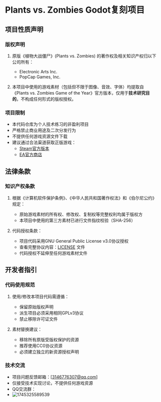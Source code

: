 # Plants vs. Zombies Godot复刻项目

## 项目性质声明

### 版权声明
1. 原版《植物大战僵尸》(Plants vs. Zombies) 的著作权及相关知识产权归以下公司所有：
   - Electronic Arts Inc.
   - PopCap Games, Inc.

2. 本项目中使用的游戏素材（包括但不限于图像、音效、字体）均提取自《Plants vs. Zombies Game of the Year》官方版本，仅用于**技术研究目的**，不构成任何形式的版权授权。

### 项目限制
- 本代码仓库为个人技术练习的非盈利项目
- 严格禁止商业用途及二次分发行为
- 不提供任何游戏资源文件下载
- 建议通过合法渠道获取正版游戏：
  - [Steam官方版本](https://store.steampowered.com/app/3590/Plants_vs_Zombies_GOTY_Edition/)
  - [EA官方商店](https://www.ea.com/games/plants-vs-zombies/plants-vs-zombies)

## 法律条款

### 知识产权条款
1. 根据《计算机软件保护条例》、《中华人民共和国著作权法》和《伯尔尼公约》规定：
   - 原始游戏素材的所有权、修改权、复制权等完整权利均属于版权方
   - 本项目中使用的第三方素材已进行文件指纹校验（SHA-256）

2. 代码授权条款：
   - 项目代码采用GNU General Public License v3.0协议授权
   - 查看完整协议内容：[LICENSE](LICENSE) 文件
   - 代码授权不延伸至任何游戏素材文件

## 开发者指引

### 代码使用规范
1. 使用/修改本项目代码需遵循：
   - 保留原始版权声明
   - 派生项目必须采用相同GPLv3协议
   - 禁止移除许可证文件

2. 素材替换建议：
   - 移除所有原版受版权保护的资源
   - 推荐使用CC0协议资源
   - 必须建立独立的新资源授权声明

### 技术交流
- 项目问题反馈邮箱：[3146776307@qq.com]
- 仅接受技术实现讨论，不提供任何游戏资源
- QQ交流群：
- ![1745325589539](https://github.com/user-attachments/assets/7453126d-fe0c-4c1d-b8ca-20f8665825da)
